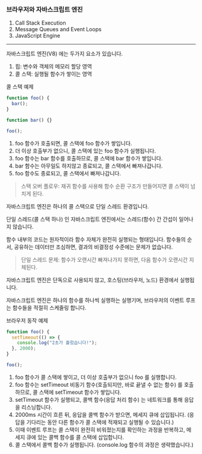 ### 브라우저와 자바스크립트 엔진

1. Call Stack Execution
2. Message Queues and Event Loops
3. JavaScript Engine

---

자바스크립트 엔진(V8) 에는 두가지 요소가 있습니다.

1. 힙: 변수와 객체의 메모리 할당 영역
2. 콜 스택: 실행될 함수가 쌓이는 영역

콜 스택 예제

```jsx
function foo() {
  bar();
}

function bar() {}

foo();
```

1. foo 함수가 호출되면, 콜 스택에 foo 함수가 쌓입니다.
2. 더 이상 호출부가 없으니, 콜 스택에 있는 foo 함수가 실행됩니다.
3. foo 함수는 bar 함수를 호출하므로, 콜 스택에 bar 함수가 쌓입니다.
4. bar 함수는 아무일도 하지않고 종료되고, 콜 스택에서 빠져나갑니다.
5. foo 함수도 종료되고, 콜 스택에서 빠져나갑니다.

> 스택 오버 플로우: 재귀 함수를 사용해 함수 순환 구조가 만들어지면 콜 스택이 넘치게 된다.

자바스크립트 엔진은 하나의 콜 스택으로 단일 스레드 환경입니다.

단일 스레드(콜 스택 하나) 인 자바스크립트 엔진에서는 스레드(함수) 간 간섭이 일어나지 않습니다.

함수 내부의 코드는 원자적이라 함수 자체가 완전히 실행되는 형태입니다. 함수들의 순서, 공유하는 데이터만 조심하면, 결과의 비결정성 수준에는 문제가 없습니다.

> 단일 스레드 문제: 함수가 오랜시간 빠져나가지 못하면, 다음 함수가 오랜시간 지체된다.

자바스크립트 엔진은 단독으로 사용되지 않고, 호스팅(브라우저, 노드) 환경에서 실행됩니다.

자바스크립트 엔진은 하나의 함수를 하나씩 실행하는 실행기며, 브라우저의 이벤트 루프는 함수들을 적절히 스케줄링 합니다.

브라우저 동작 예제

```jsx
function foo() {
  setTimeout(() => {
    console.log("2초가 흘렀습니다!");
  }, 2000);
}

foo();
```

1. foo 함수가 콜 스택에 쌓이고, 더 이상 호출부가 없으니 foo 를 실행합니다.
2. foo 함수는 setTimeout 비동기 함수(호출되지만, 바로 끝낼 수 없는 함수) 를 호출하므로, 콜 스택에 setTimeout 함수가 쌓입니다.
3. setTimeout 함수가 실행되고, 콜백 함수(응답 처리 함수) 는 네트워크를 통해 응답을 리스닝합니다.
4. 2000ms 시간이 흐른 뒤, 응답을 콜백 함수가 받으면, 메세지 큐에 삽입됩니다. (응답을 기다리는 동안 다른 함수가 콜 스택에 적재되고 실행될 수 있습니다.)
5. 이때 이벤트 루프는 콜 스택이 완전히 비워졌는지를 확인하는 과정을 반복하고, 메세지 큐에 있는 콜백 함수를 콜 스택에 삽입합니다.
6. 콜 스택에서 콜백 함수가 실행됩니다. (console.log 함수의 과정은 생략했습니다.)
